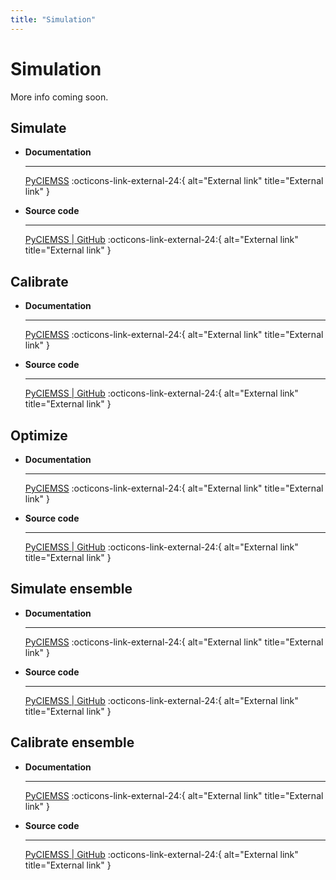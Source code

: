 ```yaml
---
title: "Simulation"
---
```


# Simulation

More info coming soon.

## Simulate

<div class="grid cards" markdown>

-   __Documentation__

    ---

    [PyCIEMSS](https://github.com/ciemss/pyciemss/blob/main/pyciemss/interfaces.py) :octicons-link-external-24:{ alt="External link" title="External link" }

-   __Source code__

    ---

    [PyCIEMSS | GitHub](https://github.com/ciemss/pyciemss/tree/main/pyciemss) :octicons-link-external-24:{ alt="External link" title="External link" }
</div>

## Calibrate

<div class="grid cards" markdown>

-   __Documentation__

    ---

    [PyCIEMSS](https://github.com/ciemss/pyciemss/blob/main/pyciemss/interfaces.py) :octicons-link-external-24:{ alt="External link" title="External link" }

-   __Source code__

    ---

    [PyCIEMSS | GitHub](https://github.com/ciemss/pyciemss/tree/main/pyciemss) :octicons-link-external-24:{ alt="External link" title="External link" }
</div>

## Optimize

<div class="grid cards" markdown>

-   __Documentation__

    ---

    [PyCIEMSS](https://github.com/ciemss/pyciemss/blob/main/pyciemss/interfaces.py#L747) :octicons-link-external-24:{ alt="External link" title="External link" }

-   __Source code__

    ---

    [PyCIEMSS | GitHub](https://github.com/ciemss/pyciemss/tree/main/pyciemss) :octicons-link-external-24:{ alt="External link" title="External link" }
</div>

## Simulate ensemble

<div class="grid cards" markdown>

-   __Documentation__

    ---

    [PyCIEMSS](https://github.com/ciemss/pyciemss/blob/main/pyciemss/interfaces.py#L35) :octicons-link-external-24:{ alt="External link" title="External link" }

-   __Source code__

    ---

    [PyCIEMSS | GitHub](https://github.com/ciemss/pyciemss/tree/main/pyciemss) :octicons-link-external-24:{ alt="External link" title="External link" }
</div>

## Calibrate ensemble

<div class="grid cards" markdown>

-   __Documentation__

    ---

    [PyCIEMSS](https://github.com/ciemss/pyciemss/blob/main/pyciemss/interfaces.py#L156) :octicons-link-external-24:{ alt="External link" title="External link" }

-   __Source code__

    ---

    [PyCIEMSS | GitHub](https://github.com/ciemss/pyciemss/tree/main/pyciemss) :octicons-link-external-24:{ alt="External link" title="External link" }
</div>
